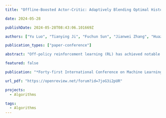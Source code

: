 ```yaml
---
title: "Offline-Boosted Actor-Critic: Adaptively Blending Optimal Historical Behaviors in Deep Off-Policy RL"

date: 2024-05-28

publishDate: 2024-05-28T08:43:06.101669Z

authors: ["Yu Luo", "Tianying Ji", "Fuchun Sun", "Jianwei Zhang", "Huazhe Xu", "Xianyuan Zhan"]

publication_types: ["paper-conference"]

abstract: "Off-policy reinforcement learning (RL) has achieved notable success in tackling many complex real-world tasks, by leveraging previously collected data for policy learning. However, most existing off-policy RL algorithms fail to maximally exploit the information in the replay buffer, limiting sample efficiency and policy performance. In this work, we discover that concurrently training an offline RL policy based on the shared online replay buffer can sometimes outperform the original online learning policy, though the occurrence of such performance gains remains uncertain. This motivates a new possibility of harnessing the emergent outperforming offline optimal policy to improve online policy learning. Based on this insight, we present Offline-Boosted Actor-Critic (OBAC), a model-free online RL framework that elegantly identifies the outperforming offline policy through value comparison, and uses it as an adaptive constraint to guarantee stronger policy learning performance. Our experiments demonstrate that OBAC outperforms other popular model-free RL baselines and rivals advanced model-based RL methods in terms of sample efficiency and asymptotic performance across 53 tasks spanning 6 task suites."

featured: false

publication: "*Forty-first International Conference on Machine Learning (ICML 2024)*"

url_pdf: "https://openreview.net/forum?id=7joG3i2pUR"

projects: 
  - Algorithms  

tags:
  - Algorithms 
---
```


